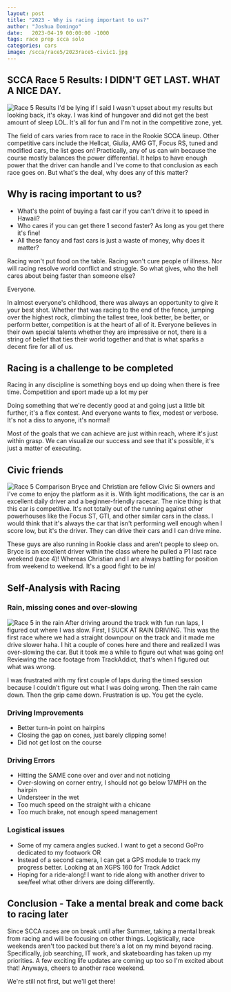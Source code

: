 ```yaml
---
layout: post
title: "2023 - Why is racing important to us?"
author: "Joshua Domingo"
date:   2023-04-19 00:00:00 -1000
tags: race prep scca solo  
categories: cars
image: /scca/race5/2023race5-civic1.jpg
---
```


## SCCA Race 5 Results: I DIDN'T GET LAST. WHAT A NICE DAY.
![Race 5 Results](https://www.sudoyashi.com/assets/img/scca/race5/2023race5-9th.jpg)
I'd be lying if I said I wasn't upset about my results but looking back, it's okay. I was kind of hungover and did not get the best amount of sleep LOL. It's all for fun and I'm not in the competitive zone, yet.

The field of cars varies from race to race in the Rookie SCCA lineup. Other competitive cars include the Hellcat, Giulia, AMG GT, Focus RS, tuned and modified cars, the list goes on! Practically, any of us can win because the course mostly balances the power differential. It helps to have enough power that the driver can handle and I've come to that conclusion as each race goes on. But what's the deal, why does any of this matter?

## Why is racing important to us?

- What's the point of buying a fast car if you can't drive it to speed in Hawaii?
- Who cares if you can get there 1 second faster? As long as you get there it's fine!
- All these fancy and fast cars is just a waste of money, why does it matter?

Racing won't put food on the table. Racing won't cure people of illness. Nor will racing resolve world conflict and struggle. So what gives, who the hell cares about being faster than someone else? 

Everyone.

In almost everyone's childhood, there was always an opportunity to give it your best shot. Whether that was racing to the end of the fence, jumping over the highest rock, climbing the tallest tree, look better, be better, or perform better, competition is at the heart of all of it. Everyone believes in their own special talents whether they are impressive or not, there is a string of belief that ties their world together and that is what sparks a decent fire for all of us.

## Racing is a challenge to be completed

Racing in any discipline is something boys end up doing when there is free time. Competition and sport made up a lot my per

Doing something that we're decently good at and going just a little bit further, it's a flex contest. And everyone wants to flex, modest or verbose. It's not a diss to anyone, it's normal!

Most of the goals that we can achieve are just within reach, where it's just within grasp. We can visualize our success and see that it's possible, it's just a matter of executing. 
## Civic friends

![Race 5 Comparison](https://www.sudoyashi.com/assets/img/scca/race5/2023race5-compare.jpg)
Bryce and Christian are fellow Civic Si owners and I've come to enjoy the platform as it is. With light modifications, the car is an excellent daily driver and a beginner-friendly racecar. The nice thing is that this car is competitive. It's not totally out of the running against other powerhouses like the Focus ST, GTI, and other similar cars in the class. I would think that it's always the car that isn't performing well enough when I score low, but it's the driver. They can drive their cars and I can drive mine.

These guys are also running in Rookie class and aren't people to sleep on. Bryce is an excellent driver within the class where he pulled a P1 last race weekend (race 4)! Whereas Christian and I are always battling for position from weekend to weekend. It's a good fight to be in!


## Self-Analysis with Racing

### Rain, missing cones and over-slowing
![Race 5 in the rain](https://www.sudoyashi.com/assets/img/scca/race5/2023race5-civic.JPG)
After driving around the track with fun run laps, I figured out where I was slow. First, I SUCK AT RAIN DRIVING. This was the first race where we had a straight downpour on the track and it made me drive slower haha. I hit a couple of cones here and there and realized I was over-slowing the car. But it took me a while to figure out what was going on! Reviewing the race footage from TrackAddict, that's when I figured out what was wrong.

I was frustrated with my first couple of laps during the timed session because I couldn't figure out what I was doing wrong. Then the rain came down. Then the grip came down. Frustration is up. You get the cycle.


### Driving Improvements 
- Better turn-in point on hairpins
- Closing the gap on cones, just barely clipping some!
- Did not get lost on the course

### Driving Errors
- Hitting the SAME cone over and over and not noticing
- Over-slowing on corner entry, I should not go below 17MPH on the hairpin
- Understeer in the wet
- Too much speed on the straight with a chicane
- Too much brake, not enough speed management

### Logistical issues
- Some of my camera angles sucked. I want to get a second GoPro dedicated to my footwork OR
- Instead of a second camera, I can get a GPS module to track my progress better. Looking at an XGPS 160 for Track Addict
- Hoping for a ride-along! I want to ride along with another driver to see/feel what other drivers are doing differently.


## Conclusion - Take a mental break and come back to racing later

Since SCCA races are on break until after Summer, taking a mental break from racing and will be focusing on other things. Logistically, race weekends aren't too packed but there's a lot on my mind beyond racing. Specifically, job searching, IT work, and skateboarding has taken up my priorities. A few exciting life updates are coming up too so I'm excited about that! Anyways, cheers to another race weekend.

We're still not first, but we'll get there!

